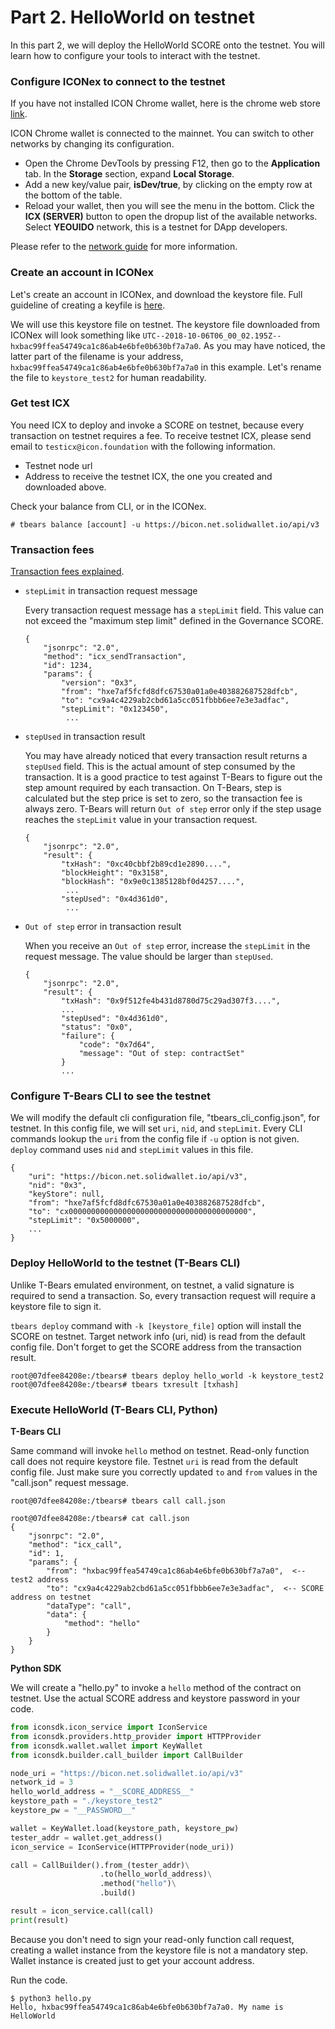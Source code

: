 # Part 2. HelloWorld on testnet

In this part 2, we will deploy the HelloWorld SCORE onto the testnet. You will learn how to configure your tools to interact with the testnet.

### Configure ICONex to connect to the testnet

If you have not installed ICON Chrome wallet, here is the chrome web store [link](https://chrome.google.com/webstore/detail/iconex/flpiciilemghbmfalicajoolhkkenfel).

ICON Chrome wallet is connected to the mainnet. You can switch to other networks by changing its configuration.

* Open the Chrome DevTools by pressing F12, then go to the **Application** tab. In the **Storage** section, expand **Local Storage**.
* Add a new key/value pair, **isDev/true**, by clicking on the empty row at the bottom of the table.
* Reload your wallet, then you will see the menu in the bottom. Click the **ICX \(SERVER\)** button to open the dropup list of the available networks. Select **YEOUIDO** network, this is a testnet for DApp developers. 

Please refer to the [network guide](the-icon-network) for more information.

### Create an account in ICONex

Let's create an account in ICONex, and download the keystore file. Full guideline of creating a keyfile is [here](account-management).

We will use this keystore file on testnet. The keystore file downloaded from ICONex will look something like `UTC--2018-10-06T06_00_02.195Z--hxbac99ffea54749ca1c86ab4e6bfe0b630bf7a7a0`. As you may have noticed, the latter part of the filename is your address, `hxbac99ffea54749ca1c86ab4e6bfe0b630bf7a7a0` in this example. Let's rename the file to `keystore_test2` for human readability.

### Get test ICX

You need ICX to deploy and invoke a SCORE on testnet, because every transaction on testnet requires a fee. To receive testnet ICX, please send email to `testicx@icon.foundation` with the following information.

* Testnet node url
* Address to receive the testnet ICX, the one you created and downloaded above.

Check your balance from CLI, or in the ICONex.

```text
# tbears balance [account] -u https://bicon.net.solidwallet.io/api/v3
```

### Transaction fees

[Transaction fees explained](transaction-fees).

* `stepLimit` in transaction request message

  Every transaction request message has a `stepLimit` field. This value can not exceed the "maximum step limit" defined in the Governance SCORE.

  ```text
  {
      "jsonrpc": "2.0",
      "method": "icx_sendTransaction",
      "id": 1234,
      "params": {
          "version": "0x3",
          "from": "hxe7af5fcfd8dfc67530a01a0e403882687528dfcb",
          "to": "cx9a4c4229ab2cbd61a5cc051fbbb6ee7e3e3adfac",
          "stepLimit": "0x123450",
           ...
  ```

* `stepUsed` in transaction result

  You may have already noticed that every transaction result returns a `stepUsed` field. This is the actual amount of step consumed by the transaction. It is a good practice to test against T-Bears to figure out the step amount required by each transaction. On T-Bears, step is calculated but the step price is set to zero, so the transaction fee is always zero. T-Bears will return `Out of step` error only if the step usage reaches the `stepLimit` value in your transaction request.

  ```text
  {
      "jsonrpc": "2.0",
      "result": {
          "txHash": "0xc40cbbf2b89cd1e2890....",
          "blockHeight": "0x3158",
          "blockHash": "0x9e0c1385128bf0d4257....",
           ...
          "stepUsed": "0x4d361d0",
           ...
  ```

* `Out of step` error in transaction result

  When you receive an `Out of step` error, increase the `stepLimit` in the request message. The value should be larger than `stepUsed`.

  ```text
  {
      "jsonrpc": "2.0", 
      "result": {
          "txHash": "0x9f512fe4b431d8780d75c29ad307f3....", 
          ...
          "stepUsed": "0x4d361d0",
          "status": "0x0", 
          "failure": {
              "code": "0x7d64", 
              "message": "Out of step: contractSet"
          }
          ...
  ```

### Configure T-Bears CLI to see the testnet

We will modify the default cli configuration file, "tbears\_cli\_config.json", for testnet. In this config file, we will set `uri`, `nid`, and `stepLimit`. Every CLI commands lookup the `uri` from the config file if `-u` option is not given. `deploy` command uses `nid` and `stepLimit` values in this file.

```text
{
    "uri": "https://bicon.net.solidwallet.io/api/v3",
    "nid": "0x3",
    "keyStore": null,
    "from": "hxe7af5fcfd8dfc67530a01a0e403882687528dfcb",
    "to": "cx0000000000000000000000000000000000000000",
    "stepLimit": "0x5000000",
    ...
}
```

### Deploy HelloWorld to the testnet \(T-Bears CLI\)

Unlike T-Bears emulated environment, on testnet, a valid signature is required to send a transaction. So, every transaction request will require a keystore file to sign it.

`tbears deploy` command with `-k [keystore_file]` option will install the SCORE on testnet. Target network info \(uri, nid\) is read from the default config file. Don't forget to get the SCORE address from the transaction result.

```text
root@07dfee84208e:/tbears# tbears deploy hello_world -k keystore_test2
root@07dfee84208e:/tbears# tbears txresult [txhash]
```

### Execute HelloWorld \(T-Bears CLI, Python\)

**T-Bears CLI**

Same command will invoke `hello` method on testnet. Read-only function call does not require keystore file. Testnet `uri` is read from the default config file. Just make sure you correctly updated `to` and `from` values in the "call.json" request message.

```text
root@07dfee84208e:/tbears# tbears call call.json

root@07dfee84208e:/tbears# cat call.json 
{
    "jsonrpc": "2.0",
    "method": "icx_call",
    "id": 1,
    "params": {
        "from": "hxbac99ffea54749ca1c86ab4e6bfe0b630bf7a7a0",  <-- test2 address
        "to": "cx9a4c4229ab2cbd61a5cc051fbbb6ee7e3e3adfac",  <-- SCORE address on testnet 
        "dataType": "call", 
        "data": {
            "method": "hello" 
        }
    }
}
```

**Python SDK**

We will create a "hello.py" to invoke a `hello` method of the contract on testnet. Use the actual SCORE address and keystore password in your code.

```python
from iconsdk.icon_service import IconService
from iconsdk.providers.http_provider import HTTPProvider
from iconsdk.wallet.wallet import KeyWallet
from iconsdk.builder.call_builder import CallBuilder

node_uri = "https://bicon.net.solidwallet.io/api/v3"
network_id = 3
hello_world_address = "__SCORE_ADDRESS__"
keystore_path = "./keystore_test2"
keystore_pw = "__PASSWORD__"

wallet = KeyWallet.load(keystore_path, keystore_pw)
tester_addr = wallet.get_address()
icon_service = IconService(HTTPProvider(node_uri))

call = CallBuilder().from_(tester_addr)\
                    .to(hello_world_address)\
                    .method("hello")\
                    .build()

result = icon_service.call(call)
print(result)
```

Because you don't need to sign your read-only function call request, creating a wallet instance from the keystore file is not a mandatory step. Wallet instance is created just to get your account address.

Run the code.

```text
$ python3 hello.py
Hello, hxbac99ffea54749ca1c86ab4e6bfe0b630bf7a7a0. My name is HelloWorld
```

